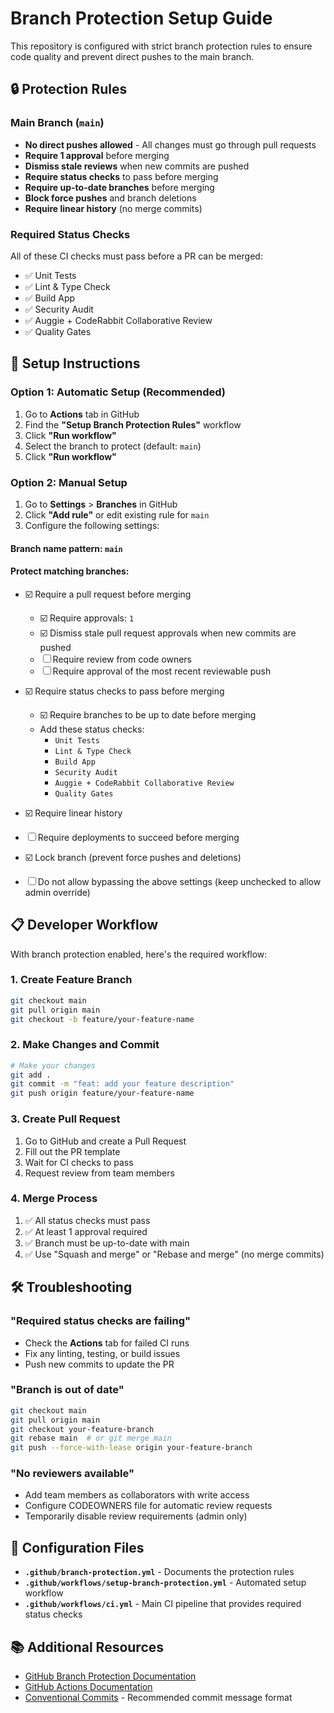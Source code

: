 # Branch Protection Setup Guide

This repository is configured with strict branch protection rules to ensure code quality and prevent direct pushes to the main branch.

## 🔒 Protection Rules

### Main Branch (`main`)
- **No direct pushes allowed** - All changes must go through pull requests
- **Require 1 approval** before merging
- **Dismiss stale reviews** when new commits are pushed
- **Require status checks** to pass before merging
- **Require up-to-date branches** before merging
- **Block force pushes** and branch deletions
- **Require linear history** (no merge commits)

### Required Status Checks
All of these CI checks must pass before a PR can be merged:
- ✅ Unit Tests
- ✅ Lint & Type Check
- ✅ Build App
- ✅ Security Audit
- ✅ Auggie + CodeRabbit Collaborative Review
- ✅ Quality Gates

## 🚀 Setup Instructions

### Option 1: Automatic Setup (Recommended)
1. Go to **Actions** tab in GitHub
2. Find the **"Setup Branch Protection Rules"** workflow
3. Click **"Run workflow"**
4. Select the branch to protect (default: `main`)
5. Click **"Run workflow"**

### Option 2: Manual Setup
1. Go to **Settings** > **Branches** in GitHub
2. Click **"Add rule"** or edit existing rule for `main`
3. Configure the following settings:

#### Branch name pattern: `main`

#### Protect matching branches:
- ☑️ Require a pull request before merging
  - ☑️ Require approvals: `1`
  - ☑️ Dismiss stale pull request approvals when new commits are pushed
  - ☐ Require review from code owners
  - ☐ Require approval of the most recent reviewable push

- ☑️ Require status checks to pass before merging
  - ☑️ Require branches to be up to date before merging
  - Add these status checks:
    - `Unit Tests`
    - `Lint & Type Check`
    - `Build App`
    - `Security Audit`
    - `Auggie + CodeRabbit Collaborative Review`
    - `Quality Gates`

- ☑️ Require linear history
- ☐ Require deployments to succeed before merging
- ☑️ Lock branch (prevent force pushes and deletions)
- ☐ Do not allow bypassing the above settings (keep unchecked to allow admin override)

## 📋 Developer Workflow

With branch protection enabled, here's the required workflow:

### 1. Create Feature Branch
```bash
git checkout main
git pull origin main
git checkout -b feature/your-feature-name
```

### 2. Make Changes and Commit
```bash
# Make your changes
git add .
git commit -m "feat: add your feature description"
git push origin feature/your-feature-name
```

### 3. Create Pull Request
1. Go to GitHub and create a Pull Request
2. Fill out the PR template
3. Wait for CI checks to pass
4. Request review from team members

### 4. Merge Process
1. ✅ All status checks must pass
2. ✅ At least 1 approval required
3. ✅ Branch must be up-to-date with main
4. ✅ Use "Squash and merge" or "Rebase and merge" (no merge commits)

## 🛠️ Troubleshooting

### "Required status checks are failing"
- Check the **Actions** tab for failed CI runs
- Fix any linting, testing, or build issues
- Push new commits to update the PR

### "Branch is out of date"
```bash
git checkout main
git pull origin main
git checkout your-feature-branch
git rebase main  # or git merge main
git push --force-with-lease origin your-feature-branch
```

### "No reviewers available"
- Add team members as collaborators with write access
- Configure CODEOWNERS file for automatic review requests
- Temporarily disable review requirements (admin only)

## 🔧 Configuration Files

- **`.github/branch-protection.yml`** - Documents the protection rules
- **`.github/workflows/setup-branch-protection.yml`** - Automated setup workflow
- **`.github/workflows/ci.yml`** - Main CI pipeline that provides required status checks

## 📚 Additional Resources

- [GitHub Branch Protection Documentation](https://docs.github.com/en/repositories/configuring-branches-and-merges-in-your-repository/defining-the-mergeability-of-pull-requests/about-protected-branches)
- [GitHub Actions Documentation](https://docs.github.com/en/actions)
- [Conventional Commits](https://www.conventionalcommits.org/) - Recommended commit message format

